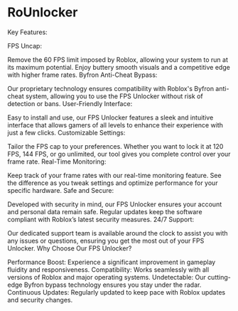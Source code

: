 # RoUnlocker
Key Features:

FPS Uncap:

Remove the 60 FPS limit imposed by Roblox, allowing your system to run at its maximum potential. Enjoy buttery smooth visuals and a competitive edge with higher frame rates.
Byfron Anti-Cheat Bypass:

Our proprietary technology ensures compatibility with Roblox's Byfron anti-cheat system, allowing you to use the FPS Unlocker without risk of detection or bans.
User-Friendly Interface:

Easy to install and use, our FPS Unlocker features a sleek and intuitive interface that allows gamers of all levels to enhance their experience with just a few clicks.
Customizable Settings:

Tailor the FPS cap to your preferences. Whether you want to lock it at 120 FPS, 144 FPS, or go unlimited, our tool gives you complete control over your frame rate.
Real-Time Monitoring:

Keep track of your frame rates with our real-time monitoring feature. See the difference as you tweak settings and optimize performance for your specific hardware.
Safe and Secure:

Developed with security in mind, our FPS Unlocker ensures your account and personal data remain safe. Regular updates keep the software compliant with Roblox’s latest security measures.
24/7 Support:

Our dedicated support team is available around the clock to assist you with any issues or questions, ensuring you get the most out of your FPS Unlocker.
Why Choose Our FPS Unlocker?

Performance Boost: Experience a significant improvement in gameplay fluidity and responsiveness.
Compatibility: Works seamlessly with all versions of Roblox and major operating systems.
Undetectable: Our cutting-edge Byfron bypass technology ensures you stay under the radar.
Continuous Updates: Regularly updated to keep pace with Roblox updates and security changes.
